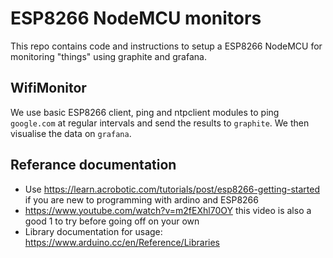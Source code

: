 # ESP8266 NodeMCU monitors

This repo contains code and instructions to setup a ESP8266 NodeMCU for monitoring "things" using graphite and grafana.

## WifiMonitor

We use basic ESP8266 client, ping and ntpclient modules to ping `google.com` at regular intervals and send the results to `graphite`. We then visualise the data on `grafana`.

## Referance documentation

* Use https://learn.acrobotic.com/tutorials/post/esp8266-getting-started if you are new to programming with ardino and ESP8266
* https://www.youtube.com/watch?v=m2fEXhl70OY this video is also a good 1 to try before going off on your own
* Library documentation for usage: https://www.arduino.cc/en/Reference/Libraries